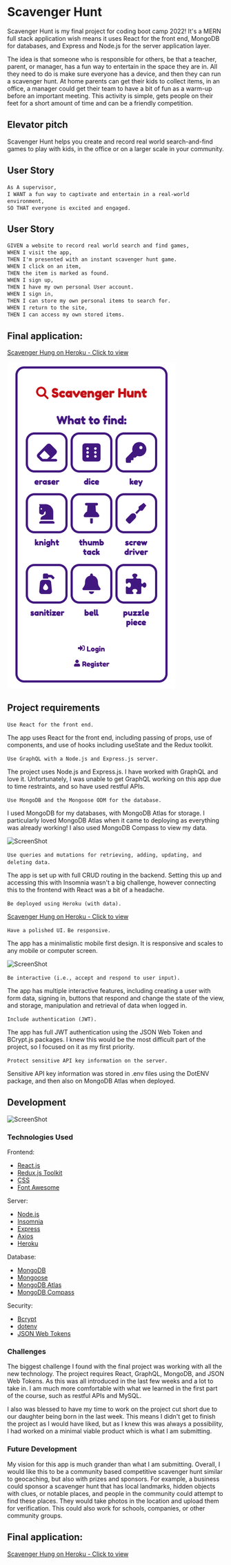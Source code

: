 # Scavenger Hunt

Scavenger Hunt is my final project for coding boot camp 2022! It's a MERN full stack application wish means it uses React for the front end, MongoDB for databases, and Express and Node.js for the server application layer.

The idea is that someone who is responsible for others, be that a teacher, parent, or manager, has a fun way to entertain in the space they are in. All they need to do is make sure everyone has a device, and then they can run a scavenger hunt. At home parents can get their kids to collect items, in an office, a manager could get their team to have a bit of fun as a warm-up before an important meeting. This activity is simple, gets people on their feet for a short amount of time and can be a friendly competition. 

## Elevator pitch

Scavenger Hunt helps you create and record real world search-and-find games to play with kids, in the office or on a larger scale in your community.

## User Story

```
As A supervisor,
I WANT a fun way to captivate and entertain in a real-world environment,
SO THAT everyone is excited and engaged.
```

## User Story

```
GIVEN a website to record real world search and find games,
WHEN I visit the app, 
THEN I'm presented with an instant scavenger hunt game.
WHEN I click on an item,
THEN the item is marked as found.
WHEN I sign up,
THEN I have my own personal User account.
WHEN I sign in,
THEN I can store my own personal items to search for.
WHEN I return to the site,
THEN I can access my own stored items.
```

## Final application:

[Scavenger Hung on Heroku - Click to view](https://scavengerhunt2022.herokuapp.com/)

![ScreenShot](./frontend/public/img/screenshot1.png)

## Project requirements

``` Use React for the front end. ```

The app uses React for the front end, including passing of props, use of components, and use of hooks including useState and the Redux toolkit. 

``` Use GraphQL with a Node.js and Express.js server. ```

The project uses Node.js and Express.js. I have worked with GraphQL and love it. Unfortunately, I was unable to get GraphQL working on this app due to time restraints, and so have used restful APIs. 

``` Use MongoDB and the Mongoose ODM for the database. ```

I used MongoDB for my databases, with MongoDB Atlas for storage. I particularly loved MongoDB Atlas when it came to deploying as everything was already working! I also used MongoDB Compass to view my data.

![ScreenShot](./frontend/public/img/screenshot2.png)


``` Use queries and mutations for retrieving, adding, updating, and deleting data. ```

The app is set up with full CRUD routing in the backend. Setting this up and accessing this with Insomnia wasn't a big challenge, however connecting this to the frontend with React was a bit of a headache. 

``` Be deployed using Heroku (with data). ```

[Scavenger Hung on Heroku - Click to view](https://scavengerhunt2022.herokuapp.com/)

``` Have a polished UI. ```
``` Be responsive. ```

The app has a minimalistic mobile first design. It is responsive and scales to any mobile or computer screen. 

![ScreenShot](./frontend/public/img/screenshot3.png)

``` Be interactive (i.e., accept and respond to user input). ```

The app has multiple interactive features, including creating a user with form data, signing in, buttons that respond and change the state of the view, and storage, manipulation and retrieval of data when logged in.

```Include authentication (JWT). ```

The app has full JWT authentication using the JSON Web Token and BCrypt.js packages. I knew this would be the most difficult part of the project, so I focused on it as my first priority.

```Protect sensitive API key information on the server.```

Sensitive API key information was stored in .env files using the DotENV package, and then also on MongoDB Atlas when deployed.

## Development

![ScreenShot](./frontend/public/img/screenshot4.png)

### Technologies Used


Frontend:

- [React.js](https://reactjs.org/)
- [Redux.js Toolkit](https://redux-toolkit.js.org/)
- [CSS](https://developer.mozilla.org/en-US/docs/Web/CSS)
- [Font Awesome](https://fontawesome.com/)

Server:

- [Node.js](https://nodejs.org/en/)
- [Insomnia](https://insomnia.rest/)
- [Express](http://expressjs.com/)
- [Axios](https://axios-http.com/docs/intro)
- [Heroku](https://www.heroku.com/)

Database:

- [MongoDB](https://www.mongodb.com/)
- [Mongoose](https://www.npmjs.com/package/mongoose)
- [MongoDB Atlas](https://www.mongodb.com/cloud/atlas/register)
- [MongoDB Compass](https://www.mongodb.com/products/compass)

Security:
- [Bcrypt](https://www.npmjs.com/package/bcrypt)
- [dotenv](https://www.npmjs.com/package/dotenv)
- [JSON Web Tokens](https://jwt.io/)

### Challenges

The biggest challenge I found with the final project was working with all the new technology. The project requires React, GraphQL, MongoDB, and JSON Web Tokens. As this was all introduced in the last few weeks and a lot to take in. I am much more comfortable with what we learned in the first part of the course, such as restful APIs and MySQL.

I also was blessed to have my time to work on the project cut short due to our daughter being born in the last week. This means I didn't get to finish the project as I would have liked, but as I knew this was always a possibility, I had worked on a minimal viable product which is what I am submitting. 

### Future Development

My vision for this app is much grander than what I am submitting. Overall, I would like this to be a community based competitive scavenger hunt similar to geocaching, but also with prizes and sponsors. For example, a business could sponsor a scavenger hunt that has local landmarks, hidden objects with clues, or notable places, and people in the community could attempt to find these places. They would take photos in the location and upload them for verification. This could also work for schools, companies, or other community groups.

## Final application:

[Scavenger Hung on Heroku - Click to view](https://scavengerhunt2022.herokuapp.com/)

